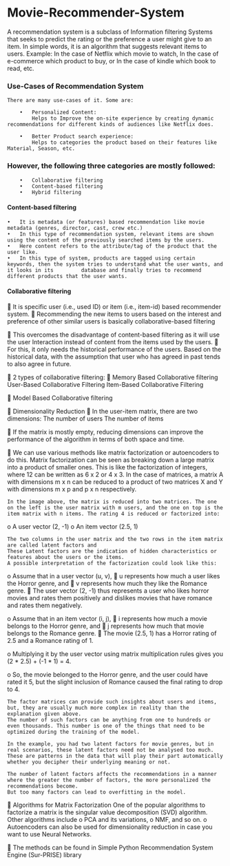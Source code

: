 # Movie-Recommender-System

A recommendation system is a subclass of Information filtering Systems that seeks to predict the rating or the preference a user might give to an item. 
In simple words, it is an algorithm that suggests relevant items to users. 
Example: 
	In the case of Netflix which movie to watch, 
	In the case of e-commerce which product to buy, or 
	In the case of kindle which book to read, etc.

### Use-Cases of Recommendation System

	There are many use-cases of it. Some are:

		•	Personalized Content: 
		    Helps to Improve the on-site experience by creating dynamic recommendations for different kinds of audiences like Netflix does.

		•	Better Product search experience: 
		    Helps to categories the product based on their features like Material, Season, etc.

### However, the following three categories are mostly followed:
		•	Collaborative filtering
		•	Content-based filtering
		•	Hybrid filtering

#### Content-based filtering

	•	It is metadata (or features) based recommendation like movie metadata (genres, director, cast, crew etc.)
	•	In this type of recommendation system, relevant items are shown using the content of the previously searched items by the users. 
	•	Here content refers to the attribute/tag of the product that the user like. 
	•	In this type of system, products are tagged using certain keywords, then the system tries to understand what the user wants, and it looks in its 		 database and finally tries to recommend different products that the user wants.


#### Collaborative filtering

	It is specific user (i.e., used ID) or item (i.e., item-id) based recommender system.
	Recommending the new items to users based on the interest and preference of other similar users is basically collaborative-based filtering

	This overcomes the disadvantage of content-based filtering as it will use the user Interaction instead of content from the items used by the users. 
	For this, it only needs the historical performance of the users. Based on the historical data, with the assumption that user who has agreed in past tends to also agree in future.

	2 types of collaborative filtering:
	Memory Based Collaborative filtering
 	User-Based Collaborative Filtering
 	Item-Based Collaborative Filtering

	Model Based Collaborative filtering

	Dimensionality Reduction
	In the user-item matrix, there are two dimensions:
 	The number of users
 	The number of items

	If the matrix is mostly empty, reducing dimensions can improve the performance of the algorithm in terms of both space and time. 


	We can use various methods like matrix factorization or autoencoders to do this.
 	Matrix factorization can be seen as breaking down a large matrix into a product of smaller ones. 
 	This is like the factorization of integers, where 12 can be written as 6 x 2 or 4 x 3. 
 	In the case of matrices, a matrix A with dimensions m x n can be reduced to a product of two matrices X and Y with dimensions m x p and p x n respectively.
 
 	In the image above, the matrix is reduced into two matrices. The one on the left is the user matrix with m users, and the one on top is the item matrix with n items. The rating 4 is reduced or factorized into:
o	A user vector (2, -1)
o	An item vector (2.5, 1)

 	The two columns in the user matrix and the two rows in the item matrix are called latent factors and 
 	These Latent factors are the indication of hidden characteristics or features about the users or the items. 
 	A possible interpretation of the factorization could look like this:
o	Assume that in a user vector (u, v), 
	u represents how much a user likes the Horror genre, and 
	v represents how much they like the Romance genre.
	The user vector (2, -1) thus represents a user who likes horror movies and rates them positively and dislikes movies that have romance and rates them negatively.


o	Assume that in an item vector (i, j), 
	i represents how much a movie belongs to the Horror genre, and 
	j represents how much that movie belongs to the Romance genre.
	The movie (2.5, 1) has a Horror rating of 2.5 and a Romance rating of 1. 

o	Multiplying it by the user vector using matrix multiplication rules gives you (2 * 2.5) + (-1 * 1) = 4.

o	So, the movie belonged to the Horror genre, and the user could have rated it 5, but the slight inclusion of Romance caused the final rating to drop to 4.

 	The factor matrices can provide such insights about users and items, but, they are usually much more complex in reality than the explanation given above. 
 	The number of such factors can be anything from one to hundreds or even thousands. This number is one of the things that need to be optimized during the training of the model.

 	In the example, you had two latent factors for movie genres, but in real scenarios, these latent factors need not be analysed too much. 
 	These are patterns in the data that will play their part automatically whether you decipher their underlying meaning or not.

 	The number of latent factors affects the recommendations in a manner where the greater the number of factors, the more personalized the recommendations become. 
 	But too many factors can lead to overfitting in the model.

	Algorithms for Matrix Factorization
 	One of the popular algorithms to factorize a matrix is the singular value decomposition (SVD) algorithm.
 	Other algorithms include 
o	PCA and its variations, 
o	NMF, and so on. 
o	Autoencoders can also be used for dimensionality reduction in case you want to use Neural Networks.

	The methods can be found in Simple Python Recommendation System Engine (Sur-PRISE) library 



